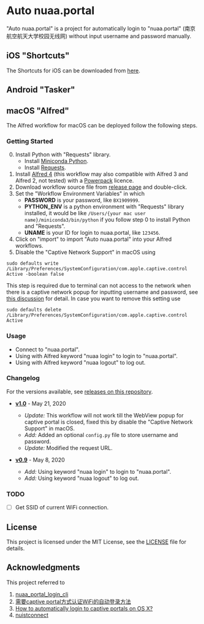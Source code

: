 # Auto nuaa.portal
"Auto nuaa.portal" is a project for automatically login to "nuaa.portal" (南京航空航天大学校园无线网) without input username and password manually.

## iOS "Shortcuts"
The Shortcuts for iOS can be downloaded from [here](https://www.icloud.com/shortcuts/a034bd37f093425d962a6baff717d1d0).

## Android "Tasker"

## macOS "Alfred"
The Alfred workflow for macOS can be deployed follow the following steps.

### Getting Started
0. Install Python with "Requests" library.
    - Install [Miniconda Python](https://docs.conda.io/en/latest/miniconda.html#macosx-installers).
    - Install [Requests](https://requests.readthedocs.io/en/master/).
1. Install [Alfred 4](https://www.alfredapp.com/) (this workflow may also compatible with Alfred 3 and Alfred 2, not tested) with a [Powerpack](https://www.alfredapp.com/shop/) licence.
2. Download workflow source file from [release page](https://github.com/phguo/Auto-nuaa.portal/releases) and double-click.
3. Set the "Workflow Environment Variables" in which
    - __PASSWORD__ is your password, like `BX1909999`.
    - __PYTHON_ENV__ is a python environment with "Requests" library installed, it would be like `/Users/{your mac user name}/miniconda3/bin/python` if you follow step 0 to install Python and "Requests".
    - __UNAME__ is your ID for login to nuaa.portal, like `123456`.
4. Click on "import" to import "Auto nuaa.portal" into your Alfred workflows.
5. Disable the "Captive Network Support" in macOS using 
```
sudo defaults write /Library/Preferences/SystemConfiguration/com.apple.captive.control Active -boolean false
```
This step is required due to terminal can not access to the network when there is a captive network popup for inputting username and password, see [this discussion](https://apple.stackexchange.com/questions/45418/how-to-automatically-login-to-captive-portals-on-os-x) for detail. In case you want to remove this setting use
```
sudo defaults delete /Library/Preferences/SystemConfiguration/com.apple.captive.control Active
```


### Usage
- Connect to "nuaa.portal".
- Using with Alfred keyword "nuaa login" to login to "nuaa.portal".
- Using with Alfred keyword "nuaa logout" to log out.


### Changelog
For the versions available, see [releases on this repository](https://github.com/phguo/Auto-nuaa.portal/releases).

- [__v1.0__](https://github.com/phguo/Auto-nuaa.portal/releases/tag/v1.0) - May 21, 2020
    - *Update:* This workflow will not work till the WebView popup for captive portal is closed, fixed this by disable the "Captive Network Support" in macOS.
    - *Add:* Added an optional `config.py` file to store username and password.
    - *Update:* Modified the request URL.

- [__v0.9__](https://github.com/phguo/Auto-nuaa.portal/releases/tag/v0.9) - May 8, 2020
    - *Add:* Using keyword "nuaa login" to login to "nuaa.portal".
    - *Add:* Using keyword "nuaa logout" to log out.


### TODO
- [ ] Get SSID of current WiFi connection.


## License
This project is licensed under the MIT License, see the [LICENSE](https://github.com/phguo/Auto-nuaa.portal/blob/master/LICENSE) file for details.


## Acknowledgments
This project referred to 

1. [nuaa_portal_login_cli](https://github.com/RyanSu98/nuaa_portal_login_cli)
2. [需要captive portal方式认证WiFi的自动登录方法](https://zhuanlan.zhihu.com/p/21412687)
3. [How to automatically login to captive portals on OS X?](https://apple.stackexchange.com/questions/45418/how-to-automatically-login-to-captive-portals-on-os-x)
4. [nuistconnect](https://github.com/RRRRRm/nuistconnect/)
